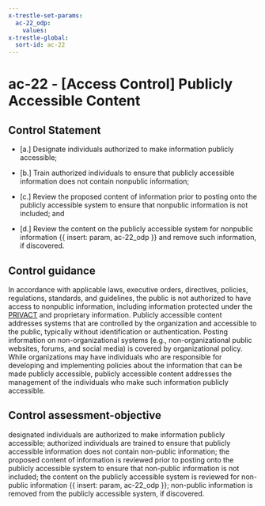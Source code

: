 ```yaml
---
x-trestle-set-params:
  ac-22_odp:
    values:
x-trestle-global:
  sort-id: ac-22
---
```


# ac-22 - \[Access Control\] Publicly Accessible Content

## Control Statement

- \[a.\] Designate individuals authorized to make information publicly accessible;

- \[b.\] Train authorized individuals to ensure that publicly accessible information does not contain nonpublic information;

- \[c.\] Review the proposed content of information prior to posting onto the publicly accessible system to ensure that nonpublic information is not included; and

- \[d.\] Review the content on the publicly accessible system for nonpublic information {{ insert: param, ac-22_odp }} and remove such information, if discovered.

## Control guidance

In accordance with applicable laws, executive orders, directives, policies, regulations, standards, and guidelines, the public is not authorized to have access to nonpublic information, including information protected under the [PRIVACT](#18e71fec-c6fd-475a-925a-5d8495cf8455) and proprietary information. Publicly accessible content addresses systems that are controlled by the organization and accessible to the public, typically without identification or authentication. Posting information on non-organizational systems (e.g., non-organizational public websites, forums, and social media) is covered by organizational policy. While organizations may have individuals who are responsible for developing and implementing policies about the information that can be made publicly accessible, publicly accessible content addresses the management of the individuals who make such information publicly accessible.

## Control assessment-objective

designated individuals are authorized to make information publicly accessible;
authorized individuals are trained to ensure that publicly accessible information does not contain non-public information;
the proposed content of information is reviewed prior to posting onto the publicly accessible system to ensure that non-public information is not included;
the content on the publicly accessible system is reviewed for non-public information {{ insert: param, ac-22_odp }};
non-public information is removed from the publicly accessible system, if discovered.
